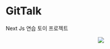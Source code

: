 # GitTalk
<p>Next Js 연습 토이 프로젝트</p>
<div align="center">
  <img src="https://user-images.githubusercontent.com/78139690/190472240-79c44022-9336-429e-82db-f3ec4467d607.png"/>
</div>
